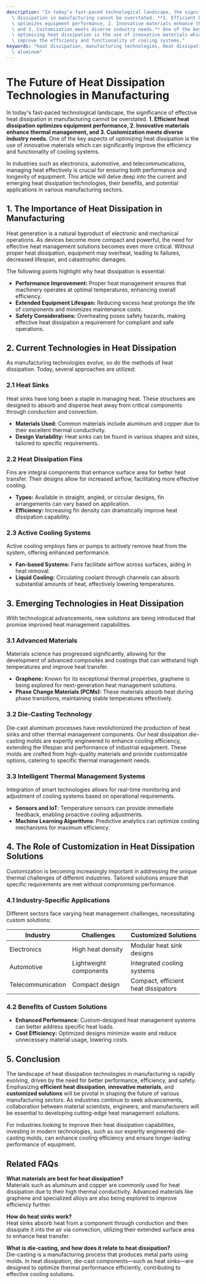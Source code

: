 ```yaml
---
description: "In today's fast-paced technological landscape, the significance of effective heat\
  \ dissipation in manufacturing cannot be overstated. **1. Efficient heat dissipation\
  \ optimizes equipment performance, 2. Innovative materials enhance thermal management,\
  \ and 3. Customization meets diverse industry needs.** One of the key aspects of\
  \ optimizing heat dissipation is the use of innovative materials which can significantly\
  \ improve the efficiency and functionality of cooling systems."
keywords: "heat dissipation, manufacturing technologies, Heat dissipation structure, Die-cast\
  \ aluminum"
---
```

# The Future of Heat Dissipation Technologies in Manufacturing

In today's fast-paced technological landscape, the significance of effective heat dissipation in manufacturing cannot be overstated. **1. Efficient heat dissipation optimizes equipment performance, 2. Innovative materials enhance thermal management, and 3. Customization meets diverse industry needs.** One of the key aspects of optimizing heat dissipation is the use of innovative materials which can significantly improve the efficiency and functionality of cooling systems.

In industries such as electronics, automotive, and telecommunications, managing heat effectively is crucial for ensuring both performance and longevity of equipment. This article will delve deep into the current and emerging heat dissipation technologies, their benefits, and potential applications in various manufacturing sectors.

## **1. The Importance of Heat Dissipation in Manufacturing**

Heat generation is a natural byproduct of electronic and mechanical operations. As devices become more compact and powerful, the need for effective heat management solutions becomes even more critical. Without proper heat dissipation, equipment may overheat, leading to failures, decreased lifespan, and catastrophic damages.

The following points highlight why heat dissipation is essential:

- **Performance Improvement:** Proper heat management ensures that machinery operates at optimal temperatures, enhancing overall efficiency.
- **Extended Equipment Lifespan:** Reducing excess heat prolongs the life of components and minimizes maintenance costs.
- **Safety Considerations:** Overheating poses safety hazards, making effective heat dissipation a requirement for compliant and safe operations.

## **2. Current Technologies in Heat Dissipation**

As manufacturing technologies evolve, so do the methods of heat dissipation. Today, several approaches are utilized:

### **2.1 Heat Sinks**

Heat sinks have long been a staple in managing heat. These structures are designed to absorb and disperse heat away from critical components through conduction and convection.

- **Materials Used:** Common materials include aluminum and copper due to their excellent thermal conductivity.
- **Design Variability:** Heat sinks can be found in various shapes and sizes, tailored to specific requirements.

### **2.2 Heat Dissipation Fins**

Fins are integral components that enhance surface area for better heat transfer. Their designs allow for increased airflow, facilitating more effective cooling.

- **Types:** Available in straight, angled, or circular designs, fin arrangements can vary based on application.
- **Efficiency:** Increasing fin density can dramatically improve heat dissipation capability.

### **2.3 Active Cooling Systems**

Active cooling employs fans or pumps to actively remove heat from the system, offering enhanced performance.

- **Fan-based Systems:** Fans facilitate airflow across surfaces, aiding in heat removal.
- **Liquid Cooling:** Circulating coolant through channels can absorb substantial amounts of heat, effectively lowering temperatures.

## **3. Emerging Technologies in Heat Dissipation**

With technological advancements, new solutions are being introduced that promise improved heat management capabilities.

### **3.1 Advanced Materials**

Materials science has progressed significantly, allowing for the development of advanced composites and coatings that can withstand high temperatures and improve heat transfer.

- **Graphene:** Known for its exceptional thermal properties, graphene is being explored for next-generation heat management solutions.
- **Phase Change Materials (PCMs):** These materials absorb heat during phase transitions, maintaining stable temperatures effectively.

### **3.2 Die-Casting Technology**

Die-cast aluminum processes have revolutionized the production of heat sinks and other thermal management components. Our heat dissipation die-casting molds are expertly engineered to enhance cooling efficiency, extending the lifespan and performance of industrial equipment. These molds are crafted from high-quality materials and provide customizable options, catering to specific thermal management needs.

### **3.3 Intelligent Thermal Management Systems**

Integration of smart technologies allows for real-time monitoring and adjustment of cooling systems based on operational requirements.

- **Sensors and IoT**: Temperature sensors can provide immediate feedback, enabling proactive cooling adjustments.
- **Machine Learning Algorithms**: Predictive analytics can optimize cooling mechanisms for maximum efficiency.

## **4. The Role of Customization in Heat Dissipation Solutions**

Customization is becoming increasingly important in addressing the unique thermal challenges of different industries. Tailored solutions ensure that specific requirements are met without compromising performance.

### **4.1 Industry-Specific Applications**

Different sectors face varying heat management challenges, necessitating custom solutions:

| Industry                | Challenges                  | Customized Solutions                              |
|-------------------------|-----------------------------|---------------------------------------------------|
| Electronics             | High heat density           | Modular heat sink designs                          |
| Automotive              | Lightweight components      | Integrated cooling systems                         |
| Telecommunication        | Compact design              | Compact, efficient heat dissipators                |

### **4.2 Benefits of Custom Solutions**

- **Enhanced Performance:** Custom-designed heat management systems can better address specific heat loads.
- **Cost Efficiency:** Optimized designs minimize waste and reduce unnecessary material usage, lowering costs.

## **5. Conclusion**

The landscape of heat dissipation technologies in manufacturing is rapidly evolving, driven by the need for better performance, efficiency, and safety. Emphasizing **efficient heat dissipation**, **innovative materials**, and **customized solutions** will be pivotal in shaping the future of various manufacturing sectors. As industries continue to seek advancements, collaboration between material scientists, engineers, and manufacturers will be essential to developing cutting-edge heat management solutions.

For industries looking to improve their heat dissipation capabilities, investing in modern technologies, such as our expertly engineered die-casting molds, can enhance cooling efficiency and ensure longer-lasting performance of equipment.

## Related FAQs

**What materials are best for heat dissipation?**  
Materials such as aluminum and copper are commonly used for heat dissipation due to their high thermal conductivity. Advanced materials like graphene and specialized alloys are also being explored to improve efficiency further.

**How do heat sinks work?**  
Heat sinks absorb heat from a component through conduction and then dissipate it into the air via convection, utilizing their extended surface area to enhance heat transfer.

**What is die-casting, and how does it relate to heat dissipation?**  
Die-casting is a manufacturing process that produces metal parts using molds. In heat dissipation, die-cast components—such as heat sinks—are designed to optimize thermal performance efficiently, contributing to effective cooling solutions.
